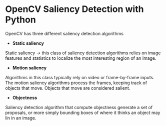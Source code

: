 # OpenCV Saliency Detection with Python


OpenCV has three different saliency detection algorithms

- **Static saliency**

Static saliency -> this class of saliency detection algorithms relies on image features and statistics to localize the most interesting region of an image.

- **Motion saliency**

Algorithms in this class typically rely on video or frame-by-frame inputs. The motion saliency algorithms process the frames, keeping track of objects that move. Objects that move are considered salient.

- **Objectness**

Saliency detection algorithm that compute objectness generate a set of proposals, or more simply bounding boxes of where it thinks an object may lin in an image.





<!--stackedit_data:
eyJoaXN0b3J5IjpbMTIzMjE1MDM3NSwtMTU1NTcxNDIwNywtMz
Q2MjQ3MjcyLC0xMDI5NDc3ODY4XX0=
-->